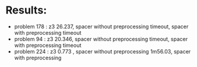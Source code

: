 # Results:

- problem 178 : z3 26.237, spacer without preprocessing timeout, spacer with preprocessing timeout
- problem 94  : z3 20.346, spacer without preprocessing timeout, spacer with preprocessing timeout
- problem 224 : z3 0.773 , spacer without preprocessing 1m56.03, spacer with preprocessing

